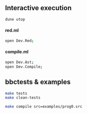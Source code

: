 ## Interactive execution
```bash
dune utop
```

#### red.ml
```bash
open Dev.Red;

```

#### compile.ml
```bash
open Dev.Ast;
open Dev.Compile;

```


## bbctests & examples
```bash
make tests
make clean-tests

make compile src=examples/prog0.src
```
